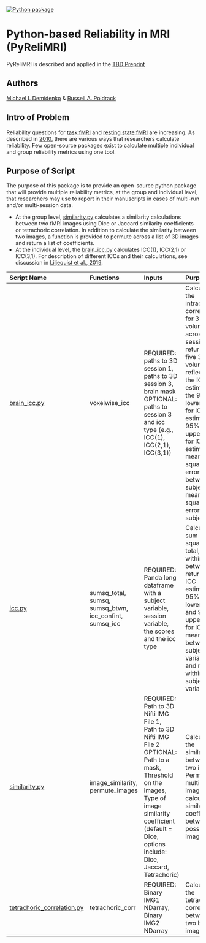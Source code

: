[![Python package](https://github.com/demidenm/PyReliMRI/actions/workflows/python-package-conda.yml/badge.svg)](https://github.com/demidenm/PyReliMRI/actions/workflows/python-package-conda.yml)

# Python-based Reliability in MRI (PyReliMRI)

PyReliMRI is described and applied in the [TBD Preprint](https://www.doi.org)

## Authors

[Michael I. Demidenko](https://orcid.org/0000-0001-9270-0124) & [Russell A. Poldrack](https://orcid.org/0000-0001-6755-0259)

## Intro of Problem

Reliability questions for [task fMRI](https://doi.org/10.1177/0956797620916786) and [resting state fMRI](www.doi.org/10.1016/j.neuroimage.2019.116157) are increasing. As described in [2010](www.doi.org/10.1111/j.1749-6632.2010.05446.x), there are various ways that researchers calculate reliability. Few open-source packages exist to calculate multiple individual and group reliability metrics using one tool.

## Purpose of Script

The purpose of this package is to provide an open-source python package that will provide multiple reliability metrics, at the group and individual level, that researchers may use to report in their manuscripts in cases of multi-run and/or multi-session data.
 - At the group level, [similarity.py](/imgreliability/similarity.py) calculates a similarity calculations between two fMRI images using Dice or Jaccard similarity coefficients or tetrachoric correlation. In addition to calculate the similarity between two images, a function is provided to permute across a list of 3D images and return a list of coefficients.
 - At the individual level, the [brain_icc.py](/imgreliability/brain_icc.py) calculates ICC(1), ICC(2,1) or ICC(3,1). For description of different ICCs and their calculations, see discussion in [Liljequist et al., 2019](www.doi.org/10.1371/journal.pone.0219854).


| **Script Name** | **Functions** | **Inputs**                                                                                                                                                                                                                                 | **Purpose**                                                                                                                                                                                                                                                                  |
| :-------------- | :----------- |:-------------------------------------------------------------------------------------------------------------------------------------------------------------------------------------------------------------------------------------------|:-----------------------------------------------------------------------------------------------------------------------------------------------------------------------------------------------------------------------------------------------------------------------------|
| [brain_icc.py](/imgreliability/brain_icc.py) | voxelwise_icc | REQUIRED:<br>paths to 3D session 1,<br>paths to 3D session 3,<br>brain mask<br>OPTIONAL:<br>paths to session 3 and icc type (e.g., ICC(1), ICC(2,1), ICC(3,1))                                                                             | Calculate the intraclass correlation for 3D volumes across 1+ sessions, returning five 3D volumes reflecting the ICC estimate, the 95% lowerbound for ICC estimate, 95% upperbound for ICC estimate, mean squared error between subjects, mean squared error within subjects |
| [icc.py](/imgreliability/icc.py) | sumsq_total,<br>sumsq,<br>sumsq_btwn,<br>icc_confint,<br>sumsq_icc | REQUIRED:<br>Panda long dataframe with a subject variable,<br>session variable,<br>the scores and the icc type                                                                                                                             | Calculates sum of squares total, error, within and between to return an ICC estimate, 95% lowerbound and 95% upperbound for ICC, mean between subject variance and mean within-subject variance                                                                              |
| [similarity.py](/imgreliability/similarity.py) | image_similarity,<br>permute_images | REQUIRED:<br>Path to 3D Nifti IMG File 1,<br>Path to 3D Nifti IMG File 2<br>OPTIONAL:<br>Path to a mask,<br>Threshold on the images,<br>Type of image similarity coefficient (default = Dice, options include: Dice, Jaccard, Tetrachoric) | Calculate the similarity between two images. Permute multiple images to calculate similarity coefficient between all possible image pairs.                                                                                                                                   |
| [tetrachoric_correlation.py](/imgreliability/tetrachoric_correlation.py) | tetrachoric_corr | REQUIRED:<br>Binary IMG1 NDarray,<br>Binary IMG2 NDarray                                                                                                                                                                                   | Calculate the tetrachoric correlation between two binary images.                                                                                                                                                                                                             |
